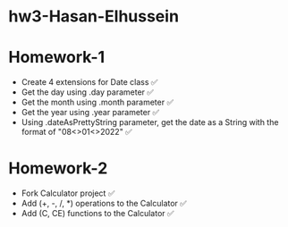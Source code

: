# hw3-Hasan-Elhussein


# Homework-1

- Create 4 extensions for Date class ✅
- Get the day using .day parameter ✅
- Get the month using .month parameter ✅
- Get the year using .year parameter ✅
- Using .dateAsPrettyString parameter, get the date as a String with the format of "08<>01<>2022" ✅

# Homework-2

- Fork Calculator project ✅
- Add (+, -, /, *) operations to the Calculator ✅
- Add (C, CE) functions to the Calculator ✅